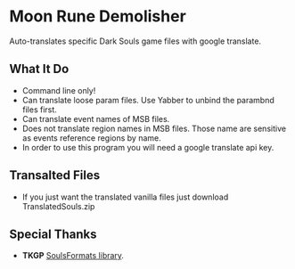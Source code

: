 # Moon Rune Demolisher
Auto-translates specific Dark Souls game files with google translate.

## What It Do
* Command line only!
* Can translate loose param files. Use Yabber to unbind the parambnd files first.
* Can translate event names of MSB files.
* Does not translate region names in MSB files. Those name are sensitive as events reference regions by name.
* In order to use this program you will need a google translate api key.

## Transalted Files
* If you just want the translated vanilla files just download TranslatedSouls.zip

## Special Thanks
* **TKGP** [SoulsFormats library](https://github.com/JKAnderson/SoulsFormats).